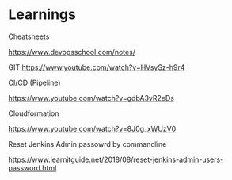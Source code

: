 # Learnings
Cheatsheets

https://www.devopsschool.com/notes/

GIT 
https://www.youtube.com/watch?v=HVsySz-h9r4

CI/CD (Pipeline)

https://www.youtube.com/watch?v=gdbA3vR2eDs


Cloudformation

https://www.youtube.com/watch?v=8J0g_xWUzV0


Reset Jenkins Admin passowrd by commandline

https://www.learnitguide.net/2018/08/reset-jenkins-admin-users-password.html
